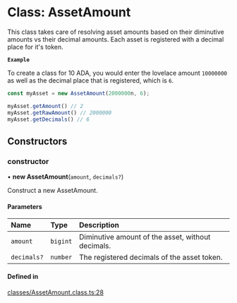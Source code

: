 # Class: AssetAmount

This class takes care of resolving asset amounts based on their diminutive amounts vs their decimal amounts.
Each asset is registered with a decimal place for it's token.

**`Example`**

To create a class for 10 ADA, you would enter the lovelace amount `10000000`
as well as the decimal place that is registered, which is `6`.

```ts
const myAsset = new AssetAmount(2000000n, 6);

myAsset.getAmount() // 2
myAsset.getRawAmount() // 2000000
myAsset.getDecimals() // 6
```

## Constructors

### constructor

• **new AssetAmount**(`amount`, `decimals?`)

Construct a new AssetAmount.

#### Parameters

| Name | Type | Description |
| :------ | :------ | :------ |
| `amount` | `bigint` | Diminutive amount of the asset, without decimals. |
| `decimals?` | `number` | The registered decimals of the asset token. |

#### Defined in

[classes/AssetAmount.class.ts:28](https://github.com/SundaeSwap-finance/sundae-sdk/blob/5e54550/packages/core/src/classes/AssetAmount.class.ts#L28)
